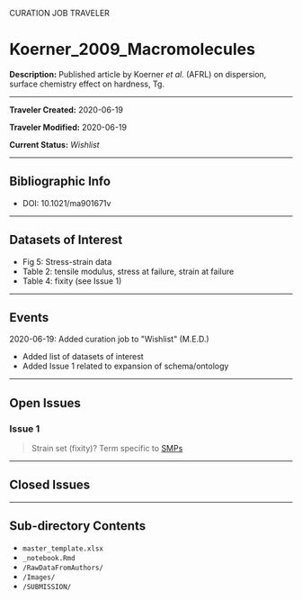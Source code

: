 CURATION JOB TRAVELER

# Koerner_2009_Macromolecules

**Description:** Published article by Koerner *et al.* (AFRL) on dispersion, surface chemistry effect on hardness, Tg.

---

**Traveler Created:** 2020-06-19

**Traveler Modified:** 2020-06-19

**Current Status:** *Wishlist*

---

## Bibliographic Info

* DOI: 10.1021/ma901671v

---

## Datasets of Interest

* Fig 5: Stress-strain data
* Table 2: tensile modulus, stress at failure, strain at failure
* Table 4: fixity (see Issue 1)


---

## Events

2020-06-19: Added curation job to "Wishlist" (M.E.D.)
* Added list of datasets of interest
* Added Issue 1 related to expansion of schema/ontology






---

## Open Issues

### Issue 1

> Strain set (fixity)? Term specific to [SMPs](https://en.wikipedia.org/wiki/Shape-memory_polymer)

---

## Closed Issues



---

## Sub-directory Contents

* `master_template.xlsx`
* `_notebook.Rmd`
* `/RawDataFromAuthors/`
* `/Images/`
* `/SUBMISSION/`
